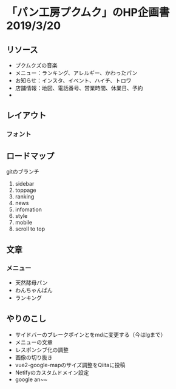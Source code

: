 # 「パン工房プクムク」のHP企画書 2019/3/20

## リソース

- プクムクズの音楽
- メニュー：ランキング、アレルギー、かわったパン
- お知らせ：インスタ、イベント、ハイチ、トロワ
- 店舗情報：地図、電話番号、営業時間、休業日、予約
- 

## レイアウト

### フォント

## ロードマップ

gitのブランチ  

1. sidebar
2. toppage
3. ranking
4. news
5. infomation
6. style
7. mobile
8. scroll to top


## 文章

### メニュー

- 天然酵母パン
- わんちゃんぱん
- ランキング

## やりのこし

- サイドバーのブレークポインとをmdに変更する（今はlgまで）
- メニューの文章
- レスポンシブ化の調整
- 画像の切り抜き
- vue2-google-mapのサイズ調整をQiitaに投稿
- Netifyのカスタムドメイン設定
- google an~~ 